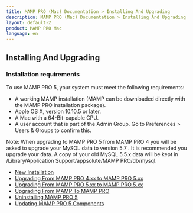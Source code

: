 ```yaml
---
title: MAMP PRO (Mac) Documentation > Installing And Upgrading
description: MAMP PRO (Mac) Documentation > Installing And Upgrading
layout: default-2
product: MAMP PRO Mac
language: en
---
```


## Installing And Upgrading

### Installation requirements

To use MAMP PRO 5, your system must meet the following requirements:

- A working MAMP installation (MAMP can be downloaded directly with the MAMP PRO installation package).
- Apple OS X, version 10.10.5 or later.
- A Mac with a 64-Bit-capable CPU.
- A user account that is part of the Admin Group. Go to Preferences > Users & Groups to confirm this.

<div class="alert" role="alert"> 
Note: When upgrading to MAMP PRO 5 from MAMP PRO 4 you will be asked to upgrade your MySQL data to version 5.7 . It is recommended you upgrade your data. A copy of your old MySQL 5.5.x data will be kept in  /Library/Application Support/appsolute/MAMP PRO/db/mysql.
</div>

- [New Installation](New-Install/)  
- [Upgrading From MAMP PRO 4.xx to MAMP PRO 5.xx](MAMP-PRO-4xx-5xx-Upgrade/)  
- [Upgrading From MAMP PRO 5.xx to MAMP PRO 5.xx](MAMP-PRO-4xx-5xx-Upgrade/)  
- [Upgrading From MAMP To MAMP PRO](MAMP-MAMP-PRO-Upgrade/)
- [Uninstalling MAMP PRO 5](Uninstall/)
- [Updating MAMP PRO 5 Components](Updates/)
